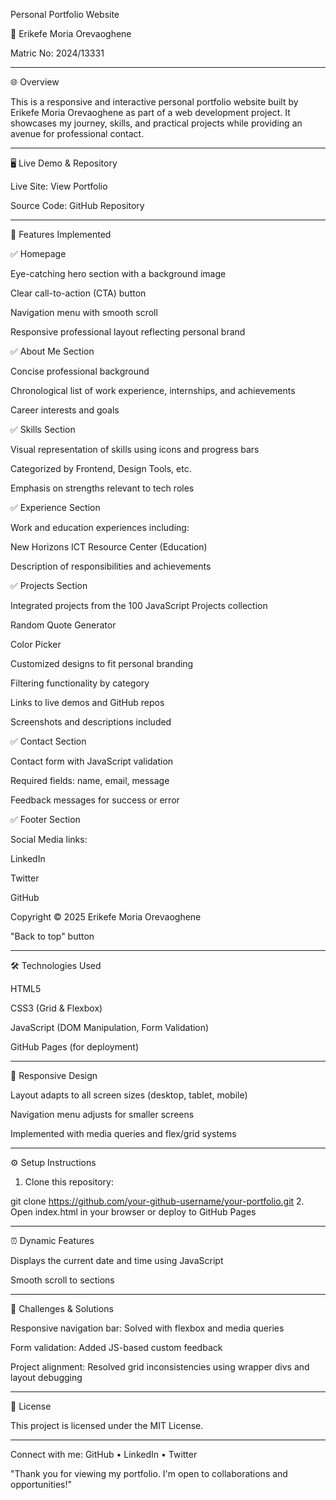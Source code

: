 Personal Portfolio Website

👤 Erikefe Moria Orevaoghene

Matric No: 2024/13331


---

🌐 Overview

This is a responsive and interactive personal portfolio website built by Erikefe Moria Orevaoghene as part of a web development project. It showcases my journey, skills, and practical projects while providing an avenue for professional contact.


---

🖥️ Live Demo & Repository

Live Site: View Portfolio

Source Code: GitHub Repository



---

📌 Features Implemented

✅ Homepage

Eye-catching hero section with a background image

Clear call-to-action (CTA) button

Navigation menu with smooth scroll

Responsive professional layout reflecting personal brand


✅ About Me Section

Concise professional background

Chronological list of work experience, internships, and achievements

Career interests and goals


✅ Skills Section

Visual representation of skills using icons and progress bars

Categorized by Frontend, Design Tools, etc.

Emphasis on strengths relevant to tech roles


✅ Experience Section

Work and education experiences including:

New Horizons ICT Resource Center (Education)

Description of responsibilities and achievements



✅ Projects Section

Integrated projects from the 100 JavaScript Projects collection

Random Quote Generator

Color Picker


Customized designs to fit personal branding

Filtering functionality by category

Links to live demos and GitHub repos

Screenshots and descriptions included


✅ Contact Section

Contact form with JavaScript validation

Required fields: name, email, message

Feedback messages for success or error


✅ Footer Section

Social Media links:

LinkedIn

Twitter

GitHub


Copyright © 2025 Erikefe Moria Orevaoghene

"Back to top" button



---

🛠️ Technologies Used

HTML5

CSS3 (Grid & Flexbox)

JavaScript (DOM Manipulation, Form Validation)

GitHub Pages (for deployment)



---

📱 Responsive Design

Layout adapts to all screen sizes (desktop, tablet, mobile)

Navigation menu adjusts for smaller screens

Implemented with media queries and flex/grid systems



---

⚙️ Setup Instructions

1. Clone this repository:



git clone https://github.com/your-github-username/your-portfolio.git
2. Open index.html in your browser or deploy to GitHub Pages




---

⏰ Dynamic Features

Displays the current date and time using JavaScript

Smooth scroll to sections



---

🚧 Challenges & Solutions

Responsive navigation bar: Solved with flexbox and media queries

Form validation: Added JS-based custom feedback

Project alignment: Resolved grid inconsistencies using wrapper divs and layout debugging



---

📄 License

This project is licensed under the MIT License.


---

Connect with me:
GitHub • LinkedIn • Twitter

 "Thank you for viewing my portfolio. I'm open to collaborations and opportunities!"



